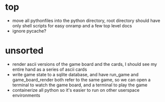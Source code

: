 
# top
* move all pythonfiles into the python directory, root directory should have only shell scripts for easy onramp and a few top level docs
* ignore pycache?


# unsorted
* render ascii versions of the game board and the cards, I should see my entire hand as a series of ascii cards
* write game state to a sqlite database, and have run_game and game_board_render both refer to the same game, so we can open a terminal to watch the game board, and a terminal to play the game
* containerize all python so it's easier to run on other userspace environments